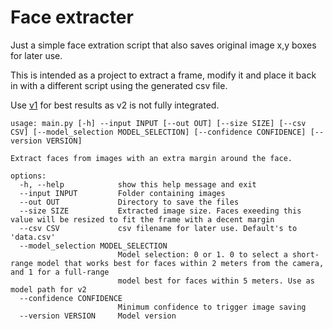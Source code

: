 # Face extracter

Just a simple face extration script that also saves original image x,y boxes for later use.

This is intended as a project to extract a frame, modify it and place it back in with a different script using the generated csv file.

Use [v1](https://github.com/luna-nightbyte/Face-extract/blob/main/internal/models/face_detector.py#L106) for best results as v2 is not fully integrated.

```
usage: main.py [-h] --input INPUT [--out OUT] [--size SIZE] [--csv CSV] [--model_selection MODEL_SELECTION] [--confidence CONFIDENCE] [--version VERSION]

Extract faces from images with an extra margin around the face.

options:
  -h, --help            show this help message and exit
  --input INPUT         Folder containing images
  --out OUT             Directory to save the files
  --size SIZE           Extracted image size. Faces exeeding this value will be resized to fit the frame with a decent margin
  --csv CSV             csv filename for later use. Default's to 'data.csv'
  --model_selection MODEL_SELECTION
                        Model selection: 0 or 1. 0 to select a short-range model that works best for faces within 2 meters from the camera, and 1 for a full-range
                        model best for faces within 5 meters. Use as model path for v2 
  --confidence CONFIDENCE
                        Minimum confidence to trigger image saving
  --version VERSION     Model version
```
